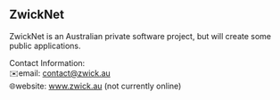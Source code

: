 ## ZwickNet
ZwickNet is an Australian private software project, but will create some public applications. 

Contact Information: \
✉️email: contact@zwick.au \
🌐website: www.zwick.au (not currently online) 

